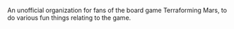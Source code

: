 An unofficial organization for fans of the board game Terraforming Mars, to do various fun things relating to the game.
